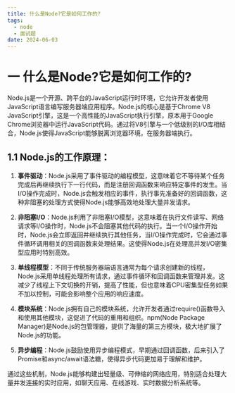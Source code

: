 ```yaml
---
title: 什么是Node?它是如何工作的?
tags:
  - node
  - 面试题
date: 2024-06-03
---
```

# 一 什么是Node?它是如何工作的?

Node.js是一个开源、跨平台的JavaScript运行时环境，它允许开发者使用JavaScript语言编写服务器端应用程序。Node.js的核心是基于Chrome V8 JavaScript引擎，这是一个高性能的JavaScript执行引擎，原本用于Google Chrome浏览器中运行JavaScript代码。通过将V8引擎与一个低级别的I/O库相结合，Node.js使得JavaScript能够脱离浏览器环境，在服务器端执行。

## 1.1 Node.js的工作原理：

1. **事件驱动**：Node.js采用了事件驱动的编程模型，这意味着它不等待某个任务完成后再继续执行下一行代码，而是注册回调函数来响应特定事件的发生。当I/O操作完成时，Node.js会触发相应的事件，执行事先准备好的回调函数，这种非阻塞的处理方式使得Node.js能够高效地处理大量并发请求。
    
2. **非阻塞I/O**：Node.js利用了非阻塞I/O模型，这意味着在执行文件读写、网络请求等I/O操作时，Node.js不会阻塞其他代码的执行。当一个I/O操作开始时，Node.js会立即返回并继续执行其他任务，当I/O操作完成时，它会通过事件循环调用相关的回调函数来处理结果。这使得Node.js在处理高并发I/O密集型应用时特别高效。
    
3. **单线程模型**：不同于传统服务器端语言通常为每个请求创建新的线程，Node.js采用单线程处理所有请求，通过事件循环和回调函数来管理并发。这减少了线程上下文切换的开销，提高了性能，但也意味着CPU密集型任务如果不加以控制，可能会影响整个应用的响应速度。
    
4. **模块系统**：Node.js拥有自己的模块系统，允许开发者通过require()函数导入和使用其他模块，这促进了代码的重用和组织。npm(Node Package Manager)是Node.js的包管理器，提供了海量的第三方模块，极大地扩展了Node.js的功能。
    
5. **异步编程**：Node.js鼓励使用异步编程模式，早期通过回调函数，后来引入了Promise和async/await语法糖，使得异步代码更加易于理解和维护。
    

通过这些机制，Node.js能够构建出轻量级、可伸缩的网络应用，特别适合处理大量并发连接的实时应用，如聊天应用、在线游戏、实时数据分析系统等。